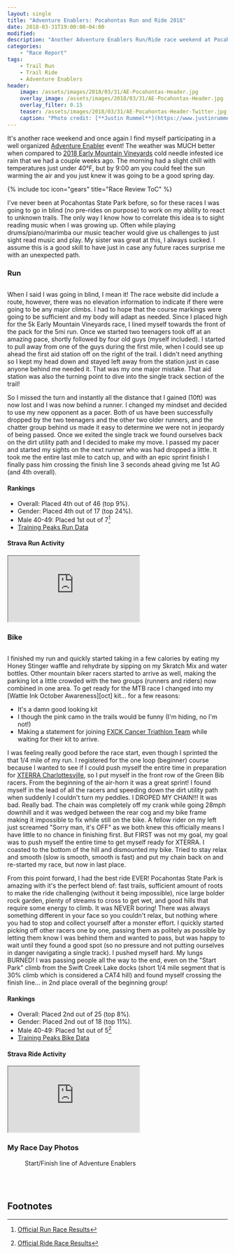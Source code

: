 ```yaml
---
layout: single
title: "Adventure Enablers: Pocahontas Run and Ride 2018"
date: 2018-03-31T19:00:00-04:00
modified:
description: "Another Adventure Enablers Run/Ride race weekend at Pocahontas State Park." 	# For Twitter, not the Title
categories:
    - "Race Report"
tags:
    - Trail Run
    - Trail Ride
    - Adventure Enablers
header:
    image: /assets/images/2018/03/31/AE-Pocahontas-Header.jpg            # Twitter (use 'overlay_image')
    overlay_image: /assets/images/2018/03/31/AE-Pocahontas-Header.jpg    # Article header at 2048x768
    overlay_filter: 0.15
    teaser: /assets/images/2018/03/31/AE-Pocahontas-Header-Twitter.jpg   # Shrink image to 575x216
    caption: "Photo credit: [**Justin Rummel**](https://www.justinrummel.com)"
---
```

It's another race weekend and once again I find myself participating in a well organized [Adventure Enabler][AE] event!  The weather was MUCH better when compared to <a href="{{ site.url }}/early-mountain-vineyards-run-and-ride-2018/">2018 Early Mountain Vineyards</a> cold needle infested ice rain that we had a couple weeks ago.  The morning had a slight chill with temperatures just under 40&deg;F, but by 9:00 am you could feel the sun warming the air and you just knew it was going to be a good spring day.

<!-- Table of Contents -->
{% include toc icon="gears" title="Race Review ToC" %}

I've never been at Pocahontas State Park before, so for these races I was going to go in blind (no pre-rides on purpose) to work on my ability to react to unknown trails.  The only way I know how to correlate this idea is to sight reading music when I was growing up.  Often while playing drums/piano/marimba our music teacher would give us challenges to just sight read music and play.  My sister was great at this, I always sucked.  I assume this is a good skill to have just in case any future races surprise me with an unexpected path.

### Run

<figure class="align-left"><a href="{{ site.url }}/assets/images/2018/03/31/AE-Pocahontas-LG-2.jpg"><img src="{{ site.url }}/assets/images/2018/03/31/AE-Pocahontas-SM-2.jpg" alt="" /></a></figure>When I said I was going in blind, I mean it!  The race website did include a route, however, there was no elevation information to indicate if there were going to be any major climbs.  I had to hope that the course markings were going to be sufficient and my body will adapt as needed.  Since I placed high for the 5k Early Mountain Vineyards race, I lined myself towards the front of the pack for the 5mi run.  Once we started two teenagers took off at an amazing pace, shortly followed by four old guys (myself included).  I started to pull away from one of the guys during the first mile, when I could see up ahead the first aid station off on the right of the trail.  I didn't need anything so I kept my head down and stayed left away from the station just in case anyone behind me needed it.  That was my one major mistake.  That aid station was also the turning point to dive into the single track section of the trail!

So I missed the turn and instantly all the distance that I gained (10ft) was now lost and I was now behind a runner.  I changed my mindset and decided to use my new opponent as a pacer.  Both of us have been successfully dropped by the two teenagers and the other two older runners, and the chatter group behind us made it easy to determine we were not in jeopardy of being passed.  Once we exited the single track we found ourselves back on the dirt utility path and I decided to make my move.  I passed my pacer and started my sights on the next runner who was had dropped a little.  It took me the entire last mile to catch up, and with an epic sprint finish I finally pass him crossing the finish line 3 seconds ahead giving me 1st AG (and 4th overall).

#### Rankings

- Overall: Placed 4th out of 46 (top 9%).
- Gender: Placed 4th out of 17 (top 24%).
- Male 40-49: Placed 1st out of 7[^1]
- [Training Peaks Run Data](http://tpks.ws/J7NBXX3YW6HESZFI25RDJCLHTY)

<!-- Strava Frame -->
#### Strava Run Activity
<div class="embed-container embed-container-strava">
    <iframe src='https://www.strava.com/activities/1481638101/embed/1bdc0e342084bc083e7dfd84736dfe4efd45d5c6' scrolling='no' allowtransparency webkitAllowFullScreen mozallowfullscreen allowFullScreen></iframe>
</div>


### Bike

<figure class="align-right"><a href="{{ site.url }}/assets/images/2018/03/31/AE-Pocahontas-LG-5.jpg"><img src="{{ site.url }}/assets/images/2018/03/31/AE-Pocahontas-SM-5.jpg" alt="" /></a></figure>I finished my run and quickly started taking in a few calories by eating my Honey Stinger waffle and rehydrate by sipping on my Skratch Mix and water bottles.  Other mountain biker racers started to arrive as well, making the parking lot a little crowded with the two groups (runners and riders) now combined in one area.  To get ready for the MTB race I changed into my [Wattie Ink October Awareness][oct] kit... for a few reasons:

- It's a damn good looking kit
- I though the pink camo in the trails would be funny (I'm hiding, no I'm not!)
- Making a statement for joining <a href="{{ site.url }}/fxck/">FXCK Cancer Triathlon Team</a> while waiting for their kit to arrive.

I was feeling really good before the race start, even though I sprinted the that 1/4 mile of my run.  I registered for the one loop (beginner) course because I wanted to see if I could push myself the entire time in preparation for [XTERRA Charlottesville][xterra], so I put myself in the front row of the Green Bib racers.  From the beginning of the air-horn it was a great sprint!  I found myself in the lead of all the racers and speeding down the dirt utility path when suddenly I couldn't turn my peddles.  I DROPED MY CHAIN!!!  It was bad.  Really bad.  The chain was completely off my crank while going 28mph downhill and it was wedged between the rear cog and my bike frame making it impossible to fix while still on the bike.  A fellow rider on my left just screamed "Sorry man, it's OFF" as we both knew this officially means I have little to no chance in finishing first.  But FIRST was not my goal, my goal was to push myself the entire time to get myself ready for XTERRA.  I coasted to the bottom of the hill and dismounted my bike.  Tried to stay relax and smooth (slow is smooth, smooth is fast) and put my chain back on and re-started my race, but now in last place.

From this point forward, I had the best ride EVER!  Pocahontas State Park is amazing with it's the perfect blend of: fast trails, sufficient amount of roots to make the ride challenging (without it being impossible), nice large bolder rock garden, plenty of streams to cross to get wet, and good hills that require some energy to climb.  It was NEVER boring!  There was always something different in your face so you couldn't relax, but nothing where you had to stop and collect yourself after a monster effort.  I quickly started picking off other racers one by one, passing them as politely as possible by letting them know I was behind them and wanted to pass, but was happy to wait until they found a good spot (so no pressure and not putting ourselves in danger navigating a single track).  I pushed myself hard.  My lungs BURNED! I was passing people all the way to the end, even on the "Start Park" climb from the Swift Creek Lake docks (short 1/4 mile segment that is 30% climb which is considered a CAT4 hill) and found myself crossing the finish line... in 2nd place overall of the beginning group!

#### Rankings

- Overall: Placed 2nd out of 25 (top 8%).
- Gender: Placed 2nd out of 18 (top 11%).
- Male 40-49: Placed 1st out of 5[^2]
- [Training Peaks Bike Data](http://tpks.ws/6LVAKQXHXETINW4GDXOTCMK2SM)

<!-- Strava Frame -->
#### Strava Ride Activity
<div class="embed-container embed-container-strava">
    <iframe src='https://www.strava.com/activities/1481996259/embed/8c59429f02b13288cb4b2cffd27a392f4d774b80' scrolling='no' allowtransparency webkitAllowFullScreen mozallowfullscreen allowFullScreen></iframe>
</div>


### My Race Day Photos
<!-- big picture in center -->
<figure class="align-center"><a href="{{ site.url }}/assets/images/2018/03/31/AE-Pocahontas-LG-1.jpg"><img src="{{ site.url }}/assets/images/2018/03/31/AE-Pocahontas-SM-1.jpg" alt="" /></a>
<figcaption class="align-text-center">Start/Finish line of Adventure Enablers</figcaption><br />
</figure>

<figure class="fourth">
<a href="{{ site.url }}/assets/images/2018/03/31/AE-Pocahontas-LG-4.jpg"><img src="{{ site.url }}/assets/images/2018/03/31/AE-Pocahontas-SM-4.jpg" alt="" /></a>
<a href="{{ site.url }}/assets/images/2018/03/31/AE-Pocahontas-LG-3.jpg"><img src="{{ site.url }}/assets/images/2018/03/31/AE-Pocahontas-SM-3.jpg" alt="" /></a>
<a href="{{ site.url }}/assets/images/2018/03/31/AE-Pocahontas-LG-6.jpg"><img src="{{ site.url }}/assets/images/2018/03/31/AE-Pocahontas-SM-6.jpg" alt="" /></a>
</figure>


Footnotes
---

[^1]: [Official Run Race Results](https://runsignup.com/Race/Results/54442/IndividualResult/FQpB?#U8364916)
[^2]: [Official Ride Race Results](https://runsignup.com/Race/Results/54442/IndividualResult/FtPF?#U8364916)

[AE]: https://www.adventureenablers.com
[oct]: https://www.wattieink.com/collections/limited-edition-october-awareness-collection
[xterra]: https://app.racereach.com/event/xterra-cville-tri